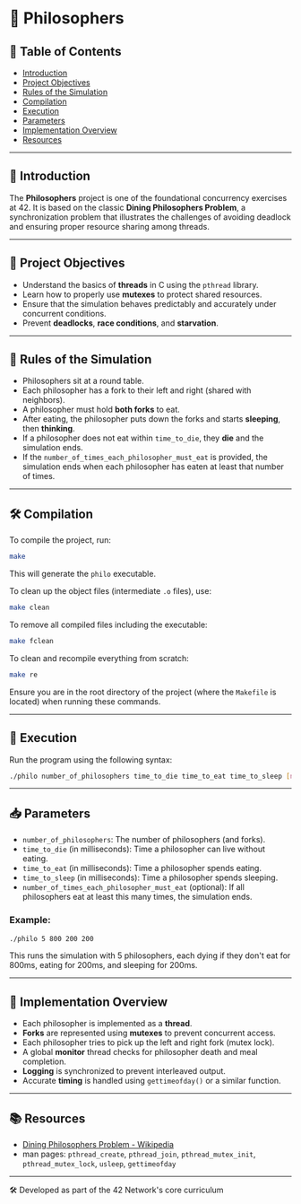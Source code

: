 # 🧠 Philosophers

## 📌 Table of Contents
- [Introduction](#introduction)
- [Project Objectives](#project-objectives)
- [Rules of the Simulation](#rules-of-the-simulation)
- [Compilation](#compilation)
- [Execution](#execution)
- [Parameters](#parameters)
- [Implementation Overview](#implementation-overview)
- [Resources](#resources)

---

## 🧩 Introduction

The **Philosophers** project is one of the foundational concurrency exercises at 42. It is based on the classic **Dining Philosophers Problem**, a synchronization problem that illustrates the challenges of avoiding deadlock and ensuring proper resource sharing among threads.

---

## 🎯 Project Objectives

- Understand the basics of **threads** in C using the `pthread` library.
- Learn how to properly use **mutexes** to protect shared resources.
- Ensure that the simulation behaves predictably and accurately under concurrent conditions.
- Prevent **deadlocks**, **race conditions**, and **starvation**.

---

## 🍝 Rules of the Simulation

- Philosophers sit at a round table.
- Each philosopher has a fork to their left and right (shared with neighbors).
- A philosopher must hold **both forks** to eat.
- After eating, the philosopher puts down the forks and starts **sleeping**, then **thinking**.
- If a philosopher does not eat within `time_to_die`, they **die** and the simulation ends.
- If the `number_of_times_each_philosopher_must_eat` is provided, the simulation ends when each philosopher has eaten at least that number of times.

---

## 🛠 Compilation

To compile the project, run:

```bash
make
````

This will generate the `philo` executable.

To clean up the object files (intermediate `.o` files), use:

```bash
make clean
```

To remove all compiled files including the executable:

```bash
make fclean
```

To clean and recompile everything from scratch:

```bash
make re
```

Ensure you are in the root directory of the project (where the `Makefile` is located) when running these commands.

---

## 🚀 Execution

Run the program using the following syntax:

```bash
./philo number_of_philosophers time_to_die time_to_eat time_to_sleep [number_of_times_each_philosopher_must_eat]
```

---

## 📥 Parameters

* `number_of_philosophers`: The number of philosophers (and forks).
* `time_to_die` (in milliseconds): Time a philosopher can live without eating.
* `time_to_eat` (in milliseconds): Time a philosopher spends eating.
* `time_to_sleep` (in milliseconds): Time a philosopher spends sleeping.
* `number_of_times_each_philosopher_must_eat` (optional): If all philosophers eat at least this many times, the simulation ends.

### Example:

```bash
./philo 5 800 200 200
```

This runs the simulation with 5 philosophers, each dying if they don't eat for 800ms, eating for 200ms, and sleeping for 200ms.

---

## 🧠 Implementation Overview

* Each philosopher is implemented as a **thread**.
* **Forks** are represented using **mutexes** to prevent concurrent access.
* Each philosopher tries to pick up the left and right fork (mutex lock).
* A global **monitor** thread checks for philosopher death and meal completion.
* **Logging** is synchronized to prevent interleaved output.
* Accurate **timing** is handled using `gettimeofday()` or a similar function.

---

## 📚 Resources

* [Dining Philosophers Problem - Wikipedia](https://en.wikipedia.org/wiki/Dining_philosophers_problem)
* man pages: `pthread_create`, `pthread_join`, `pthread_mutex_init`, `pthread_mutex_lock`, `usleep`, `gettimeofday`

---
🛠 Developed as part of the 42 Network's core curriculum
